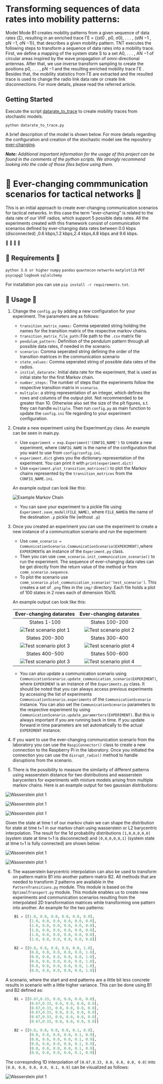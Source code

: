# Transforming sequences of data rates into mobility patterns: 
Model Mode B1 creates mobility patterns
from a given sequence of data rates (Σ), resulting in an enriched trace ΓE = {(st0 , p0, σ0), . . . , (stN −1 , pN −1, σN −1)},
that describes a given mobility pattern. TNT executes the
following steps to transform a sequence of data rates into
a mobility trace. First, we define a mapping of the system
state S to a set A0, . . . , AN −1 of circular areas inspired by
the wave propagation of omni-directional antennas. After that,
we use inverse transform sampling to create the positions
p0, . . . , pN −1 and the resulting enriched mobility trace ΓE .
Besides that, the mobility statistics from ΓE are extracted and
the resulted trace is used to change the radio link data rate or
create link disconnections. For more details, 
please read the referred article.


## Getting Started
Execute the script [datarate_to_trace](datarate_to_trace.py) to create mobility traces from stochastic models. 

```shell
python datarate_to_trace.py
```

A brief description of the model is shown below. For more details regarding the configuration and creation of the 
stochastic model see the repository [ever-changing](https://github.com/deepboltzer/ever-changing). 

_**Note:** Additional important information for the usage of this project can be found in the comments of the python scripts.
We strongly recommend looking into the code of those files before using them._


# :arrows_counterclockwise: Ever-changing commmunication scenarios for tactical networks :arrows_counterclockwise:
This is an initial approach to create ever-changing communication scenarios for tactical networks. 
In this case the term "ever-chaning" is related to the data rate of our VHF radios, which support 5 possible 
data rates. All the experiments created with this framework consist of communication scenarios defined by ever-changing 
data rates between 0.0 kbps (disconnected) ,0.6 kbps,1.2 kbps,2.4 kbps,4.8 kbps and 9.6 kbps. 

:space_invader: :space_invader: :space_invader: :space_invader:

## :wrench: Requirements :wrench:

`python 3.6 or higher`
`numpy`
`pandas`
`quantecon`
`networkx`
`matplotlib`
`POT`
`psycopg2`
`logbook`
`sqlalchemy` 

For installation you can use `pip install -r requirements.txt`. 

## :memo: Usage :memo:

1. Change the `config.py` by adding a new configuration for your experiment. The parameters are as follows: 
    - `transition_matrix_names:` Comma seperated string holding the names for the transition matrix of the 
    respective markov chains.
    - `transition_matrix_file_path:`File path to the `.csv` matrix file 
    - `pendulum_pattern:` Definition of the pendulum pattern through all possible data rates, if needed in 
    the scenario.
    - `scenario:` Comma seperated string defining the order of the transition matrices in the communication 
    scenario
    - `state_values:` Comma seperated string of possible data rates of the radios. 
    - `initial_datarate:` Initial data rate for the experiment, that is used as initial state for the first 
    Markov chain. 
    - `number_steps:` The number of steps that the experiments follow the respective transition matrix in 
    `scenario`.
    - `multiple:` a string representation of an integer, which defines the rows and columns of the output plot.
                  Not recommended to be greater than 10. Otherwise also set the size of the plt figures, s.t.
                  they can handle `multiple`.
    Then run `config.py` as main function to update the `config.ini` file regarding to your experiment
    configuration.

2. Create a new experiment using the Experiment.py class. An example can be seen in main.py. 
    - Use `experiment = exp.Experiment('CONFIG_NAME')` to create a new experiment, where `CONFIG_NAME` is the name of the
    configuration that you want to use from `config/config.ini`.
    - `experiment.dict` gives you the dictionary representation of the experiment. You can print it with
    `print(experiment.dict)`
    - Use `experiment.plot_transition_matrices()` to plot the Markov chains represented by the `transition_matrices` 
    from the `CONFIG_NAME.ini`. 
    
    An example output can look like this: 
    
    ![Example Markov Chain](../img/example_markov_chain.png)
    
   - You can save your experiment to a pickle file using `Experiment.save_model(FILE_NAME)`, where `FILE_NAME`is the name 
   of the destination `.p` pickle file (without `.p`)
   
 3. Once you created an experiment you can use the experiment to create a new instance of
 a communication scenario and run the experiment:
    - Use `comm_scenario = CommunicationScenario.CommunicationScenario(EXPERIMENT)`,where `EXPERIMENT`is an
    instance of the `Experiment.py` class. 
    - Then you can use `comm_scenario.init_communication_scenario()` to run the experiment. The sequence of
    ever-changing data rates can be get directly from the return value of the method or from 
    `comm_scenario.sequence`.
    - To plot the scenario use `comm_scenario.plot_communication_scenario('test_scenario')`. 
    This creates a set of `.png` files in the `img/` directory. Each file holds a plot of 
    100 states in 2 rows each of dimension 10x10. 
    
    An example output can look like this: 
    
    Ever-changing datarates         |    Ever-changing datarates 
    :-------------------------:|:-------------------------:
    States 1-100             |  States 100-200 
    ![Test scenario plot 1](../img/test_scenario1.png)  |  ![Test scenario plot 2](../img/test_scenario2.png)
    States 200-300             |  States 300-400 
    ![Test scenario plot 3](../img/test_scenario3.png)  |  ![Test scenario plot 4](../img/test_scenario4.png)
    States 400-500             |  States 500-600 
    ![Test scenario plot 3](../img/test_scenario3.png)  |  ![Test scenario plot 4](../img/test_scenario4.png)
    
    - You can also update a communication scenario using `CommunicationScenario.update_communication_scenario(EXPERIMENT)`,
    where `EXPERIMENT` is an instance of the `Experiments.py` class. It should be noted that you can always access
    previous experiments by accessing the list of experiments `CommunicationScenario.experiments` of the `CommunicationScenario`
    instance. You can also set the `CommunicationScenario` parameters to the respective experiment by using 
    `CommunicationScenario.update_paramerters(EXPERIMENT)`. But this is always important if you are running back in time. 
    If you update forward in time parameters are set automatically to the actual `EXPERIMENT` instance.
    
 4. If you want to use the ever-changing communication scenario from the laboratory you can use the `RaspiConnector()` 
    class to create a new connection to the Raspberry Pi in the laboratory. Once you initiated the connection you can use 
    the `disrupt_radio()` method to handle disruptions from the scenario. 
    
 5. There is the possibility to measure the similarity of different patterns using wasserstein distance for two distributions 
 and wasserstein barycenters for experiments with mixture models arising from multiple markov chains. 
 Here is an example output for two gaussian distributions: 
 
 ![Wasserstein plot 1](../img/wasserstein_barycenter_distributions.png) 
 
 
 ![Wasserstein plot 1](../img/wasserstein_barycenter_interpolation.png) 
 
 ![Wasserstein plot 1](../img/l2_barycenter_interpolation.png) 
 
 Given the state at time t of our markov chain we can shape the distribution for state at time t+1
 in our markov chain using wasserstein or L2 barycentric interpolation. The result for the 1d probability distributions
 `[1,0,0,0,0,0]` (system state at time t+1 is disconnected) and `[0,0,0,0,0,1]` (system state at time t+1 is fully connected) 
 are shown below:
 
  ![Wasserstein plot 1](../img/L2_BaryInt_Disc_To_Conn.png) 
 
 ![Wasserstein plot 1](../img/Wasserstein_BaryInt_Disc_To_Conn.png) 

6. The wasserstein barycentric interpolation can also be used to transform on pattern matrix B1 into another pattern 
matrix B2. All methods that are needed to transform 2 patterns are available in the `PatternTransitions.py` module. 
This module is based on the `OptimalTransport.py` module. This module enables us to create new experiments and communication
scenarios resulting from the interpolated 2D transformation matrices while transforming one pattern into another. 
An example for the two patterns:

```python 
    B1 = [[1.0, 0.0, 0.0, 0.0, 0.0, 0.0],
           [1.0, 0.0, 0.0, 0.0, 0.0, 0.0],
           [1.0, 0.0, 0.0, 0.0, 0.0, 0.0],
           [1.0, 0.0, 0.0, 0.0, 0.0, 0.0],
           [1.0, 0.0, 0.0, 0.0, 0.0, 0.0],
           [1.0, 0.0, 0.0, 0.0, 0.0, 0.0]] 

    B2 = [[0.0, 0.0, 0.0, 0.0, 0.0, 1.0],
           [0.0, 0.0, 0.0, 0.0, 0.0, 1.0],
           [0.0, 0.0, 0.0, 0.0, 0.0, 1.0],
           [0.0, 0.0, 0.0, 0.0, 0.0, 1.0],
           [0.0, 0.0, 0.0, 0.0, 0.0, 1.0],
           [0.0, 0.0, 0.0, 0.0, 0.0, 1.0]] 
```

A scenario, where the start and end patterns are a little bit less concrete results in scenario with 
a little higher variance. This can be done using B1 and B2 defined as:
```python 
    B1 = [[0.67,0.33, 0.0, 0.0, 0.0, 0.0],
           [0.67,0.33, 0.0, 0.0, 0.0, 0.0],
           [0.67,0.33, 0.0, 0.0, 0.0, 0.0],
           [0.67,0.33, 0.0, 0.0, 0.0, 0.0],
           [0.67,0.33, 0.0, 0.0, 0.0, 0.0],
           [0.67,0.33, 0.0, 0.0, 0.0, 0.0]]

    B2 = [[0.0, 0.0, 0.0, 0.0, 0.1, 0.9],
           [0.0, 0.0, 0.0, 0.0, 0.1, 0.9],
           [0.0, 0.0, 0.0, 0.0, 0.1, 0.9],
           [0.0, 0.0, 0.0, 0.0, 0.1, 0.9],
           [0.0, 0.0, 0.0, 0.0, 0.1, 0.9],
           [0.0, 0.0, 0.0, 0.0, 0.1, 0.9]]
```
The correspnding 1D interpolation of `[0.67,0.33, 0.0, 0.0, 0.0, 0.0]` into 
`[0.0, 0.0, 0.0, 0.0, 0.1, 0.9]` can be visualized as follows: 


![Wasserstein plot 1](../img/wasserstein_barycenter_interpolation_1D_not_so_sharp.png) 



